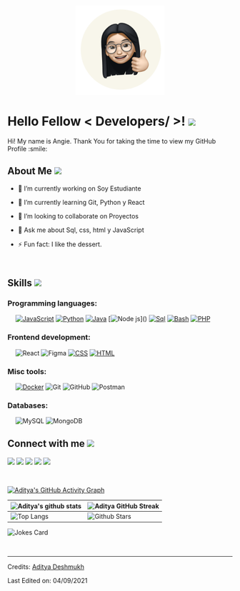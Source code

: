 <p align="center">
    <img width="200" src="https://github.com/Kathryn-Jie/Kathryn-Jie/blob/main/kathryn.png">
</p>

<h1> Hello Fellow < Developers/ >! <img src = "https://raw.githubusercontent.com/MartinHeinz/MartinHeinz/master/wave.gif" width = 30px> </h1>
<p align='center'>
</p>


<!-- ![Profile views](https://visitor-badge.glitch.me/badge?page_id=Aditya664.Aditya664) -->


<div size='20px'> Hi! My name is Angie. Thank You for taking the time to view my GitHub Profile :smile:
</div>

<h2> About Me <img src = "https://media0.giphy.com/media/KDDpcKigbfFpnejZs6/giphy.gif?cid=ecf05e47oy6f4zjs8g1qoiystc56cu7r9tb8a1fe76e05oty&rid=giphy.gif" width = 100px></h2>

<!-- <img width="55%" align="right" alt="Github" src="https://raw.githubusercontent.com/onimur/.github/master/.resources/git-header.svg" /> -->

- 🔭 I’m currently working on  Soy Estudiante
  
- 🌱 I’m currently learning Git, Python y React
  
- 👯 I’m looking to collaborate on Proyectos
  
- 💬 Ask me about Sql, css, html y JavaScript
  
- ⚡ Fun fact: I like the dessert.

<br>
<h2> Skills <img src = "https://media2.giphy.com/media/QssGEmpkyEOhBCb7e1/giphy.gif?cid=ecf05e47a0n3gi1bfqntqmob8g9aid1oyj2wr3ds3mg700bl&rid=giphy.gif" width = 32px> </h2>

### Programming languages:
&emsp;
[![JavaScript](https://img.shields.io/badge/-JavaScript-000?&logo=JavaScript)](https://github.com/suprarbarber)
[![Python](https://img.shields.io/badge/-Python-000?&logo=Python)](https://github.com/AprendoPython11)
[![Java](https://decimodan.com/skills/java.png)](https://github.com/natalynohava/Java)
[![Node js]([https://img.shields.io/badge/-TypeScript-000?&logo=TypeScript&logoColor=007AC](https://www.muylinux.com/wp-content/uploads/2022/04/nodejs.png)C)]()
[![Sql](https://img.shields.io/badge/-GraphQL-000?&logo=GraphQL)]()
[![Bash](https://img.shields.io/badge/-Bash-000?&logo=GNU-Bash)]()
[![PHP](https://img.shields.io/badge/-PHP-000?&logo=PHP)](https://github.com/natalynohava/PhP)

### Frontend development:
&emsp;
![React](https://img.shields.io/badge/-React-000?&logo=React)
![Figma](https://img.shields.io/badge/-Material--UI-000?&logo=Material-UI)
[![CSS](https://img.shields.io/badge/-CSS-000?&logo=CSS3)](https://github.com/Vistas-con-Bootstrap/Botstrap)
[![HTML](https://img.shields.io/badge/-HTML-000?&logo=HTML5)](https://github.com/Vistas-con-Bootstrap/Botstrap)

### Misc tools:
&emsp;
[![Docker](https://img.shields.io/badge/-Docker-000?&logo=Docker)]()
![Git](https://img.shields.io/badge/-Git-000?&logo=Git)
![GitHub](https://img.shields.io/badge/-GitHub-000?&logo=GitHub)
![Postman](https://img.shields.io/badge/-Postman-000?&logo=Postman)

### Databases:
&emsp;
![MySQL](https://img.shields.io/badge/-MySQL-000?&logo=MySQL)
![MongoDB](https://img.shields.io/badge/-MongoDB-000?&logo=MongoDB)

<h2> Connect with me <img src='https://raw.githubusercontent.com/ShahriarShafin/ShahriarShafin/main/Assets/handshake.gif' width="100px"> </h2>
<a href = 'https://www.linkedin.com/in/aditya-deshmukh-561a371a8'> <img width = '32px' align= 'center' src="https://raw.githubusercontent.com/rahulbanerjee26/githubAboutMeGenerator/main/icons/linked-in-alt.svg"/></a> 
<a href = 'https://www.twitter.com/NoobCoder07'> <img width = '32px' align= 'center' src="https://raw.githubusercontent.com/rahulbanerjee26/githubAboutMeGenerator/main/icons/twitter.svg"/></a> 
<a href = 'https://medium.com/@adityadeshmukh7350'> <img width = '32px' align= 'center' src="https://raw.githubusercontent.com/rahulbanerjee26/githubAboutMeGenerator/main/icons/medium.svg"/></a> 
<a href = 'http://aditya664.me/'> <img width = '32px' align= 'center' src="https://raw.githubusercontent.com/rahulbanerjee26/githubAboutMeGenerator/main/icons/portfolio.png"/></a> 
<a href = 'https://www.github.com/Aditya664'> <img width = '32px' align= 'center' src="https://raw.githubusercontent.com/rahulbanerjee26/githubAboutMeGenerator/main/icons/github.svg"/></a>
  
<br>
<br>
  <br>
  
[![Aditya's GitHub Activity Graph](https://activity-graph.herokuapp.com/graph?username=Aditya664&theme=tokyonight)](https://git.io/praveenscience)

| ![Aditya's github stats](https://github-readme-stats.vercel.app/api?username=Aditya664&show_icons=true&theme=tokyonight) | ![Aditya GitHub Streak](https://github-readme-streak-stats.herokuapp.com/?user=Aditya664&theme=tokyonight) |
| --- | --- |
| ![Top Langs](https://github-readme-stats.vercel.app/api/top-langs/?username=Aditya664&theme=tokyonight) | ![Github Stars](https://github-readme-stats.vercel.app/api?username=Aditya664&show_icons=true&locale=en&count_private=true&hide_rank=true&custom_title=My%20GitHub%20Stats&disable_animations=true&theme=tokyonight) |

![Jokes Card](https://readme-jokes.vercel.app/api?theme=tokyonight)


<br>


-----
Credits: [Aditya Deshmukh](https://github.com/Aditya664)

Last Edited on: 04/09/2021
